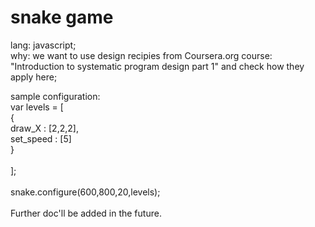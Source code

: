 snake game
=====
lang: javascript;<br/>
why: we want to use design recipies from Coursera.org course: "Introduction to systematic program design part 1" and check how they apply here;<br/>

sample configuration:<br/>
var levels = [<br/>
  {<br/>
    draw_X : [2,2,2],<br/>
    set_speed : [5]<br/>
  }<br/>
<br/>
];<br/>
</br>
snake.configure(600,800,20,levels);<br/>
<br/>
Further doc'll be added in the future.

